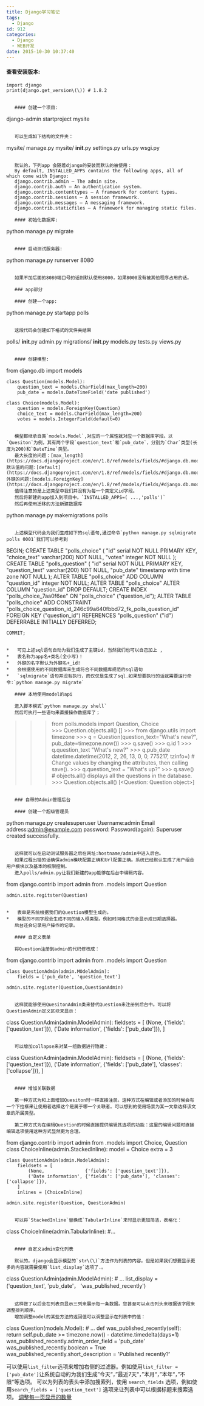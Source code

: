 ```yaml
---
title: Django学习笔记
tags:
  - Django
id: 912
categories:
  - Django
  - WEB开发
date: 2015-10-30 10:37:40
---
```


#### 查看安装版本:

    import django
    print(django.get_version\(\)) # 1.8.2

 ```

    #### 创建一个项目:

   ```
   django-admin startproject mysite

 ```

    可以生成如下结构的文件夹：

   ```
   mysite/
        manage.py
        mysite/
            __init__.py
            settings.py
            urls.py
            wsgi.py

 ```

    默认的，下列app 会随着django的安装而默认的被使用：
    By default, INSTALLED_APPS contains the following apps, all of which come with Django:
    django.contrib.admin – The admin site. 
    django.contrib.auth – An authentication system.
    django.contrib.contenttypes – A framework for content types.
    django.contrib.sessions – A session framework.
    django.contrib.messages – A messaging framework.
    django.contrib.staticfiles – A framework for managing static files.

    #### 初始化数据库:

   ```
   python manage.py migrate

 ```

    #### 启动测试服务器:

   ```
   python manage.py runserver 8080

 ```

    如果不加后面的8080端口号的话则默认使用8000，如果8000没有被其他程序占用的话。

    ### app部分

    #### 创建一个app:

   ```
   python manage.py startapp polls

 ```

    这段代码会创建如下格式的文件夹结果

   ```
   polls/
        __init__.py
        admin.py
        migrations/
            __init__.py
        models.py
        tests.py
        views.py

 ```

    #### 创建模型:

   ```
   from django.db import models

    class Question(models.Model):
        question_text = models.CharField(max_length=200)
        pub_date = models.DateTimeField('date published')

    class Choice(models.Model):
        question = models.ForeignKey(Question)
        choice_text = models.CharField(max_length=200)
        votes = models.IntegerField(default=0)

 ```

    模型都继承自类`models.Model`,对应的一个属性就对应一个数据库字段。以`Quesiton`为例，其有两个字段`question_text`和`pub_date`，分别为`Char`类型(长度为200)和`DateTime`类型。
    最大长度的问题：[max_length](https://docs.djangoproject.com/en/1.8/ref/models/fields/#django.db.models.CharField.max_length),默认值的问题:[default](https://docs.djangoproject.com/en/1.8/ref/models/fields/#django.db.models.Field.default),外键的问题:[models.ForeignKey](https://docs.djangoproject.com/en/1.8/ref/models/fields/#django.db.models.ForeignKey)!
    值得注意的是上述类型中我们并没有为每一个类定义id字段。
    然后将新建的app加入到项目中。`INSTALLED_APPS=( ...,'polls')`
    然后再使用迁移的方法新建数据库

   ```
   python manage.py makemigrations polls

 ```

    上述模型代码会为我们生成如下的sql语句,通过命令`python manage.py sqlmigrate polls 0001`我们可以参考到

   ```
   BEGIN;
    CREATE TABLE "polls_choice" (
        "id" serial NOT NULL PRIMARY KEY,
        "choice_text" varchar(200) NOT NULL,
        "votes" integer NOT NULL
    );
    CREATE TABLE "polls_question" (
        "id" serial NOT NULL PRIMARY KEY,
        "question_text" varchar(200) NOT NULL,
        "pub_date" timestamp with time zone NOT NULL
    );
    ALTER TABLE "polls_choice" ADD COLUMN "question_id" integer NOT NULL;
    ALTER TABLE "polls_choice" ALTER COLUMN "question_id" DROP DEFAULT;
    CREATE INDEX "polls_choice_7aa0f6ee" ON "polls_choice" ("question_id");
    ALTER TABLE "polls_choice"
      ADD CONSTRAINT "polls_choice_question_id_246c99a640fbbd72_fk_polls_question_id"
        FOREIGN KEY ("question_id")
        REFERENCES "polls_question" ("id")
        DEFERRABLE INITIALLY DEFERRED;

    COMMIT;

 ```

*   可见上述sql语句自动为我们生成了主键id，当然我们也可以自己加上 ,
*   表名称为app名+类名(全小写)！
*   外键的名字默认为外键名+_id!
*   会根据使用的不同数据库来生成符合不同数据库规范的sql语句
*   `sqlmigrate`语句并没有执行，而仅仅是生成了sql.如果想要执行的话就需要运行命令:`python manage.py migrate`

    #### 本地使用model的api

    进入脚本模式`python manage.py shell`
    然后可执行一些语句来直接操作数据库了；

   ```
   >>> from polls.models import Question, Choice  
    >>> Question.objects.all\(\)
    []
    >>> from django.utils import timezone
    >>> q = Question(question_text="What's new?", pub_date=timezone.now\(\))
    >>> q.save\(\)
    >>> q.id
    1
    >>> q.question_text
    "What's new?"
    >>> q.pub_date
    datetime.datetime(2012, 2, 26, 13, 0, 0, 775217, tzinfo=<UTC>)
    # Change values by changing the attributes, then calling save\(\).
    >>> q.question_text = "What's up?"
    >>> q.save\(\)
    # objects.all\(\) displays all the questions in the database.
    >>> Question.objects.all\(\)
    [<Question: Question object>]

 ```

    ### 自带的Admin管理后台

    #### 创建一个超级管理员

   ```
   python manage.py createsuperuser
    Username:admin
    Email address:admin@example.com
    password:
    Password(again):
    Superuser created successfully.

 ```

    这样就可以在启动测试服务器之后在网址:hostname/admin中进入后台。
    如果过程出错的话确保admin模块配置正确和Url配置正确。系统已经默认生成了用户组合用户模块以及基本的权限控制。
    进入polls/admin.py让我们新建的app能够在后台中编辑内容。

   ```
   from django.contrib import admin
    from .models import Question

    admin.site.regitster(Question)

 ```

*   表单是系统根据我们的Question模型生成的。
*   模型的不同字段会生成不同的输入框类型。例如时间格式的会显示成日期选择器。
    后台还会记录用户操作的记录。

    #### 自定义表单

    将Question注册到admin的代码修改成：

   ```
   from django.contrib import admin
    from .models import Question

    class QuestionAdmin(admin.MOdelAdmin):
        fields = ['pub_date', 'question_text']

    admin.site.register(Question,QuestionAdmin)

 ```

    这样就能够使用QuesitonAdmin类来替代Question来注册到后台中。可以将QuestionAdmin定义区块来显示：

   ```
   class QuestionAdmin(admin.ModelAdmin):
        fieldsets = [
            (None,               {'fields': ['question_text']}),
            ('Date information', {'fields': ['pub_date']}),
        ]

 ```

    可以增加collapse来对某一组数据进行隐藏：

   ```
   class QuestionAdmin(admin.ModelAdmin):
        fieldsets = [
            (None,               {'fields': ['question_text']}),
            ('Date information', {'fields': ['pub_date'], 'classes': ['collapse']}),
        ]

 ```

    #### 增加关联数据

    第一种方式为和上面增加Quesiton时一样直接注册。这种方式在编辑或者添加的时候会有一个下拉框来让使用者选择这个是属于哪一个关联者。可以想到的使用场景为某一文章选择该文章的所属类型。

    第二种方式为在编辑Question的时候直接提供编辑其选项的功能：这里的编辑问题时直接编辑选项使用这种方式显然更为合理。

   ```
   from django.contrib import admin
    from .models import Choice, Question
    class ChoiceInline(admin.StackedInline):
        model = Choice
        extra = 3

    class QuestionAdmin(admin.ModelAdmin):
        fieldsets = [
            (None,               {'fields': ['question_text']}),
            ('Date information', {'fields': ['pub_date'], 'classes': ['collapse']}),
        ]
        inlines = [ChoiceInline]

    admin.site.register(Question, QuestionAdmin)

 ```

    可以将`StackedInline`替换成`TabularInline`来时显示更加简洁，表格化：

   ```
   class ChoiceInline(admin.TabularInline):
        #...

 ```

    #### 自定义admin变化列表

    默认的。django会显示模型的`str\(\)`方法作为列表的内容。但是如果我们想要显示更多的内容就需要使用`list_display`选项了.。

   ```
   class QuestionAdmin(admin.ModelAdmin):
        # ...
        list_display = ('question_text', 'pub_date'， 'was_published_recently')

 ```

    这样做了以后会在列表页显示三列来展示每一条数据。您甚至可以点击列头来根据该字段来调整排列顺序。
    增加调整model的某些方法的返回值可以调整显示在列表中的值：

   ```
   class Question(models.Model):
        # ...
        def was_published_recently(self):
            return self.pub_date >= timezone.now\(\) - datetime.timedelta(days=1)
        was_published_recently.admin_order_field = 'pub_date'
        was_published_recently.boolean = True
        was_published_recently.short_description = 'Published recently?'

可以使用`list_filter`选项来增加右侧的过滤器。例如使用`list_filter =['pub_date']`让系统自动的为我们生成”今天“，”最近7天“，”本月“，”本年“，”不限“等选项。
可以为列表的表头中添加搜索列，使用   `search_fields` 选项，例如使用`search_fields = ['question_text']` 选项来让列表中可以根据标题来搜索选项。
[调整每一页显示的数量](https://docs.djangoproject.com/en/1.8/ref/contrib/admin/#django.contrib.admin.ModelAdmin.list_per_page)